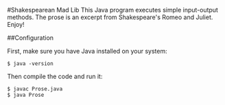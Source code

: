 #Shakespearean Mad Lib
This Java program executes simple input-output methods. The prose is an excerpt from Shakespeare's Romeo and Juliet. Enjoy!

##Configuration

First, make sure you have Java installed on your system:

	$ java -version

Then compile the code and run it:

	$ javac Prose.java
	$ java Prose

